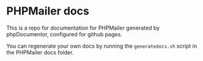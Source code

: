 # PHPMailer docs

This is a repo for documentation for PHPMailer generated by phpDocumentor, configured for github pages.

You can regenerate your own docs by running the `generatedocs.sh` script in the PHPMailer docs folder.
